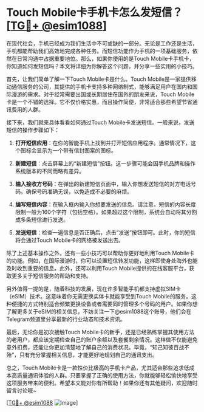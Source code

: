 # Touch Mobile卡手机卡怎么发短信？[[TG💪+ @esim1088](https://t.me/s/esim1088)]

在现代社会，手机已经成为我们生活中不可或缺的一部分。无论是工作还是生活，手机都能帮助我们高效地完成各种任务。而短信功能作为手机的一项基础服务，依然在日常沟通中占据重要地位。那么，如果你使用的是Touch Mobile卡手机卡，你知道如何发短信吗？本文将详细为你解答这个问题，并分享一些实用的小技巧。

首先，让我们简单了解一下Touch Mobile卡是什么。Touch Mobile是一家提供移动通信服务的公司，其提供的手机卡支持多种网络制式，能够满足用户在国内和国际漫游的需求。对于经常需要出国或长期居住在国外的朋友来说，Touch Mobile卡是一个不错的选择。它不仅价格实惠，而且操作简便，非常适合那些希望节省通讯费用的人群。

接下来，我们就来具体看看如何通过Touch Mobile卡发送短信。一般来说，发送短信的操作步骤如下：

1. **打开短信应用**：在你的智能手机上找到并打开短信应用程序。通常情况下，这个图标会显示为一个带有信封图案的图标。

2. **新建短信**：点击屏幕上的“新建短信”按钮。这一步骤可能会因手机品牌和操作系统版本的不同而略有差异。

3. **输入接收方号码**：在弹出的新建短信页面中，输入你想发送短信的对方电话号码。确保号码准确无误，以免造成不必要的麻烦。

4. **编写短信内容**：在输入框内输入你想要发送的信息。请注意，短信的内容长度限制一般为160个字符（包括空格）。如果超过这个限制，系统会自动将其分割成多条短信进行发送。

5. **发送短信**：检查一遍信息是否正确后，点击“发送”按钮即可。此时，你的短信将会通过Touch Mobile卡的网络被发送出去。

除了上述基本操作之外，还有一些小技巧可以帮助你更好地利用Touch Mobile卡的功能。例如，在国际漫游时，你可以设置短信转发功能，这样即使身处海外也能及时收到重要的信息。此外，还可以利用Touch Mobile提供的在线客服平台，获取更多关于短信服务的帮助和支持。

另外值得一提的是，随着科技的发展，现在许多智能手机都支持虚拟SIM卡（eSIM）技术。这意味着你无需更换实体卡就能享受到Touch Mobile的服务。这种便捷的方式特别适合频繁更换设备或者需要同时管理多个号码的用户。如果你想了解更多关于eSIM的相关信息，不妨关注一下@esim1088这个账号，他们会在Telegram频道里分享最新的行业动态和技术资讯。

最后，无论你是初次接触Touch Mobile卡的新手，还是已经熟练掌握其使用方法的老用户，都应该定期检查自己的账户余额以及套餐剩余情况。这样做不仅能避免意外扣费，还能让你更加清楚地了解自己的消费状况。毕竟，“知己知彼百战不殆”，只有充分掌握相关信息，才能更好地规划自己的通讯支出。

总之，Touch Mobile卡是一款性价比极高的手机卡产品，尤其适合那些追求低成本高质量通讯体验的人群。只要掌握了正确的使用方法，你就能够轻松愉快地享受这项服务带来的便利。希望本文能对你有所帮助！如果你还有其他疑问，欢迎随时留言讨论哦~

[[TG💪+ @esim1088](https://t.me/s/esim1088) ![Image](https://i.postimg.cc/4NQfJmqS/Snipaste-2025-05-13-00-14-12.png)]